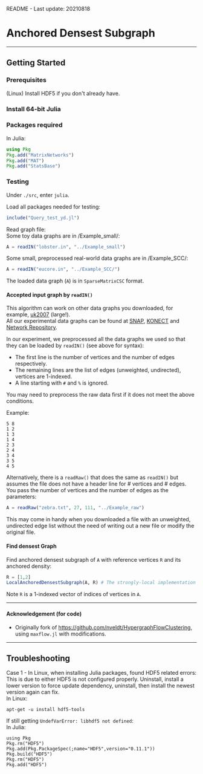 README - Last update: 20210818

# Anchored Densest Subgraph

------

## Getting Started

### Prerequisites
(Linux) Install HDF5 if you don't already have.

### Install 64-bit Julia

### Packages required
In Julia:
```julia
using Pkg
Pkg.add("MatrixNetworks")
Pkg.add("MAT")
Pkg.add("StatsBase")
```

### Testing
Under `./src`, enter `julia`.

Load all packages needed for testing:
```julia
include("Query_test_yd.jl")
```

Read graph file:  
Some toy data graphs are in /Example_small/:

```julia
A = readIN("lobster.in", "../Example_small")
```

Some small, preprocessed real-world data graphs are in /Example_SCC/:

```julia
A = readIN("eucore.in", "../Example_SCC/")
```

The loaded data graph (`A`) is in `SparseMatrixCSC` format.

#### Accepted input graph by `readIN()`
This algorithm can work on other data graphs you downloaded, for example, [uk2007](http://konect.cc/networks/dimacs10-uk-2007-05/) (large!).  
All our experimental data graphs can be found at [SNAP](https://snap.stanford.edu/data/index.html), [KONECT](http://konect.cc/) and [Network Repository](https://networkrepository.com/networks.php).

In our experiment, we preprocessed all the data graphs we used so that they can be loaded by `readIN()` (see above for syntax):  
- The first line is the number of vertices and the number of edges respectively.  
- The remaining lines are the list of edges (unweighted, undirected), vertices are 1-indexed.  
- A line starting with `#` and `%` is ignored.

You may need to preprocess the raw data first if it does not meet the above conditions.

Example:  
```
5 8  
1 2  
1 3  
1 4  
2 3  
2 4  
3 4  
3 5  
4 5  
```

Alternatively, there is a `readRaw()` that does the same as `readIN()` but assumes the file does not have a header line for # vertices and # edges.  
You pass the number of vertices and the number of edges as the parameters:

```julia
A = readRaw("zebra.txt", 27, 111, "../Example_raw")
```

This may come in handy when you downloaded a file with an unweighted, undirected edge list without the need of writing out a new file or modify the original file.

#### Find densest Graph

Find anchored densest subgraph of `A` with reference vertices `R` and its anchored density:

```julia
R = [1,2]
LocalAnchoredDensestSubgraph(A, R) # The strongly-local implementation
```
Note `R` is a 1-indexed vector of indices of vertices in `A`.

------
#### Acknowledgement (for code)

- Originally fork of https://github.com/nveldt/HypergraphFlowClustering, using `maxflow.jl` with modifications.

------
## Troubleshooting

Case 1 - In Linux, when installing Julia packages, found HDF5 related errors:  
This is due to either HDF5 is not configured properly. Uninstall, install a lower version to force update dependency, uninstall, then install the newest version again can fix.  
In Linux:
```
apt-get -u install hdf5-tools
```

If still getting `UndefVarError: libhdf5 not defined`:  
In Julia:  
```
using Pkg  
Pkg.rm("HDF5")  
Pkg.add(Pkg.PackageSpec(;name="HDF5",version="0.11.1"))  
Pkg.build("HDF5")  
Pkg.rm("HDF5")  
Pkg.add("HDF5") 
```

